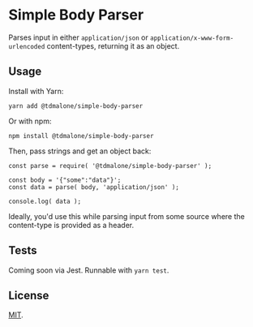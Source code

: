 # Simple Body Parser

Parses input in either `application/json` or `application/x-www-form-urlencoded` content-types, returning it as an object.

## Usage

Install with Yarn:

    yarn add @tdmalone/simple-body-parser

Or with npm:

    npm install @tdmalone/simple-body-parser

Then, pass strings and get an object back:

    const parse = require( '@tdmalone/simple-body-parser' );

    const body = '{"some":"data"}';
    const data = parse( body, 'application/json' );

    console.log( data );

Ideally, you'd use this while parsing input from some source where the content-type is provided as a header.

## Tests

Coming soon via Jest. Runnable with `yarn test`.

## License

[MIT](LICENSE).
